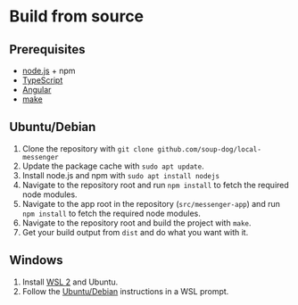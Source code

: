 # Build from source
## Prerequisites
- [node.js](https://nodejs.org) + npm
- [TypeScript](https://www.typescriptlang.org)
- [Angular](https://angular.io)
- [make](https://en.wikipedia.org/wiki/Make_(software))

## Ubuntu/Debian
1. Clone the repository with `git clone github.com/soup-dog/local-messenger`
2. Update the package cache with `sudo apt update`.
3. Install node.js and npm with `sudo apt install nodejs`
4. Navigate to the repository root and run `npm install` to fetch the required node modules.
5. Navigate to the app root in the repository (`src/messenger-app`) and run `npm install` to fetch the required node modules.
6. Navigate to the repository root and build the project with `make`.
7. Get your build output from `dist` and do what you want with it.

## Windows
1. Install [WSL 2](https://docs.microsoft.com/en-us/windows/wsl/install-win10) and Ubuntu.
2. Follow the [Ubuntu/Debian](##Ubuntu/Debian) instructions in a WSL prompt.